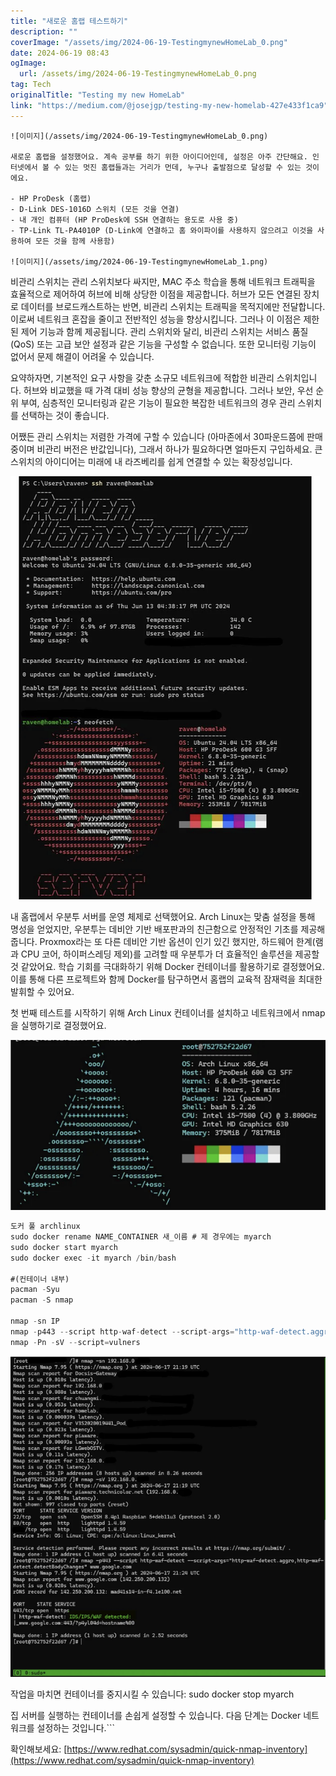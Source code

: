 ```yaml
---
title: "새로운 홈랩 테스트하기"
description: ""
coverImage: "/assets/img/2024-06-19-TestingmynewHomeLab_0.png"
date: 2024-06-19 08:43
ogImage: 
  url: /assets/img/2024-06-19-TestingmynewHomeLab_0.png
tag: Tech
originalTitle: "Testing my new HomeLab"
link: "https://medium.com/@josejgp/testing-my-new-homelab-427e433f1ca9"
---
```



```
![이미지](/assets/img/2024-06-19-TestingmynewHomeLab_0.png)

새로운 홈랩을 설정했어요. 계속 공부를 하기 위한 아이디어인데, 설정은 아주 간단해요. 인터넷에서 볼 수 있는 멋진 홈랩들과는 거리가 먼데, 누구나 출발점으로 달성할 수 있는 것이에요.

- HP ProDesk (홈랩)
- D-Link DES-1016D 스위치 (모든 것을 연결)
- 내 개인 컴퓨터 (HP ProDesk에 SSH 연결하는 용도로 사용 중)
- TP-Link TL-PA4010P (D-Link에 연결하고 홈 와이파이를 사용하지 않으려고 이것을 사용하여 모든 것을 함께 사용함)

![이미지](/assets/img/2024-06-19-TestingmynewHomeLab_1.png)
```

<div class="content-ad"></div>

비관리 스위치는 관리 스위치보다 싸지만, MAC 주소 학습을 통해 네트워크 트래픽을 효율적으로 제어하여 허브에 비해 상당한 이점을 제공합니다. 허브가 모든 연결된 장치로 데이터를 브로드캐스트하는 반면, 비관리 스위치는 트래픽을 목적지에만 전달합니다. 이로써 네트워크 혼잡을 줄이고 전반적인 성능을 향상시킵니다. 그러나 이 이점은 제한된 제어 기능과 함께 제공됩니다. 관리 스위치와 달리, 비관리 스위치는 서비스 품질 (QoS) 또는 고급 보안 설정과 같은 기능을 구성할 수 없습니다. 또한 모니터링 기능이 없어서 문제 해결이 어려울 수 있습니다.

요약하자면, 기본적인 요구 사항을 갖춘 소규모 네트워크에 적합한 비관리 스위치입니다. 허브와 비교했을 때 가격 대비 성능 향상의 균형을 제공합니다. 그러나 보안, 우선 순위 부여, 심층적인 모니터링과 같은 기능이 필요한 복잡한 네트워크의 경우 관리 스위치를 선택하는 것이 좋습니다.

어쨌든 관리 스위치는 저렴한 가격에 구할 수 있습니다 (아마존에서 30파운드쯤에 판매 중이며 비관리 버전은 반값입니다), 그래서 하나가 필요하다면 얼마든지 구입하세요. 큰 스위치의 아이디어는 미래에 내 라즈베리를 쉽게 연결할 수 있는 확장성입니다.

<div class="content-ad"></div>

<img src="/assets/img/2024-06-19-TestingmynewHomeLab_3.png" />

내 홈랩에서 우분투 서버를 운영 체제로 선택했어요. Arch Linux는 맞춤 설정을 통해 명성을 얻었지만, 우분투는 데비안 기반 배포판과의 친근함으로 안정적인 기초를 제공해줍니다. Proxmox라는 또 다른 데비안 기반 옵션이 인기 있긴 했지만, 하드웨어 한계(램과 CPU 코어, 하이퍼스레딩 제외)를 고려할 때 우분투가 더 효율적인 솔루션을 제공할 것 같았어요. 학습 기회를 극대화하기 위해 Docker 컨테이너를 활용하기로 결정했어요. 이를 통해 다른 프로젝트와 함께 Docker를 탐구하면서 홈랩의 교육적 잠재력을 최대한 발휘할 수 있어요.

첫 번째 테스트를 시작하기 위해 Arch Linux 컨테이너를 설치하고 네트워크에서 nmap을 실행하기로 결정했어요.

<img src="/assets/img/2024-06-19-TestingmynewHomeLab_4.png" />

<div class="content-ad"></div>

```js
도커 풀 archlinux
sudo docker rename NAME_CONTAINER 새_이름 # 제 경우에는 myarch
sudo docker start myarch
sudo docker exec -it myarch /bin/bash

#(컨테이너 내부)
pacman -Syu
pacman -S nmap

nmap -sn IP
nmap -p443 --script http-waf-detect --script-args="http-waf-detect.aggro,http-waf-detect.detectBodyChanges" www.google.com
nmap -Pn -sV --script=vulners
```

![이미지](/assets/img/2024-06-19-TestingmynewHomeLab_5.png)

작업을 마치면 컨테이너를 중지시킬 수 있습니다: sudo docker stop myarch

집 서버를 실행하는 컨테이너를 손쉽게 설정할 수 있습니다. 다음 단계는 Docker 네트워크를 설정하는 것입니다.```

<div class="content-ad"></div>

확인해보세요: [https://www.redhat.com/sysadmin/quick-nmap-inventory](https://www.redhat.com/sysadmin/quick-nmap-inventory)